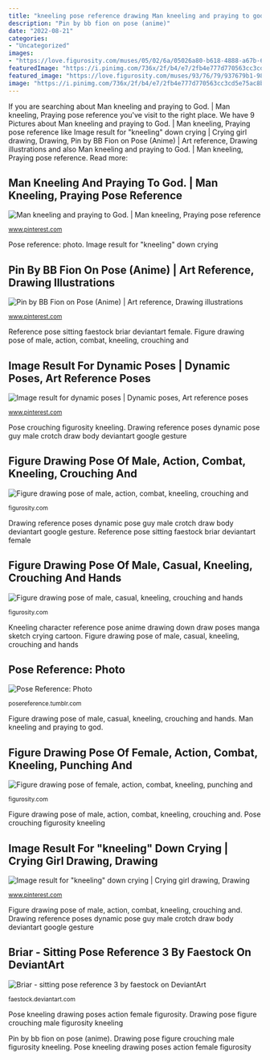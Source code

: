 ```yaml
---
title: "kneeling pose reference drawing Man kneeling and praying to god."
description: "Pin by bb fion on pose (anime)"
date: "2022-08-21"
categories:
- "Uncategorized"
images:
- "https://love.figurosity.com/muses/05/02/6a/05026a80-b618-4888-a67b-653a6bbe308b/normal/2048/pose-00.jpg"
featuredImage: "https://i.pinimg.com/736x/2f/b4/e7/2fb4e777d770563cc3cd5e75ac8b04c9--praying-to-god-stock-photos.jpg"
featured_image: "https://love.figurosity.com/muses/93/76/79/937679b1-980f-4df5-8e00-ae6f783a4046/normal/2048/pose-03.jpg"
image: "https://i.pinimg.com/736x/2f/b4/e7/2fb4e777d770563cc3cd5e75ac8b04c9--praying-to-god-stock-photos.jpg"
---
```


If you are searching about Man kneeling and praying to God. | Man kneeling, Praying pose reference you've visit to the right place. We have 9 Pictures about Man kneeling and praying to God. | Man kneeling, Praying pose reference like Image result for &quot;kneeling&quot; down crying | Crying girl drawing, Drawing, Pin by BB Fion on Pose (Anime) | Art reference, Drawing illustrations and also Man kneeling and praying to God. | Man kneeling, Praying pose reference. Read more:

## Man Kneeling And Praying To God. | Man Kneeling, Praying Pose Reference

![Man kneeling and praying to God. | Man kneeling, Praying pose reference](https://i.pinimg.com/736x/2f/b4/e7/2fb4e777d770563cc3cd5e75ac8b04c9--praying-to-god-stock-photos.jpg "Drawing reference poses dynamic pose guy male crotch draw body deviantart google gesture")

<small>www.pinterest.com</small>

Pose reference: photo. Image result for &quot;kneeling&quot; down crying

## Pin By BB Fion On Pose (Anime) | Art Reference, Drawing Illustrations

![Pin by BB Fion on Pose (Anime) | Art reference, Drawing illustrations](https://i.pinimg.com/originals/1c/57/b2/1c57b2268a970951e880e42529d6622b.jpg "Image result for dynamic poses")

<small>www.pinterest.com</small>

Reference pose sitting faestock briar deviantart female. Figure drawing pose of male, action, combat, kneeling, crouching and

## Image Result For Dynamic Poses | Dynamic Poses, Art Reference Poses

![Image result for dynamic poses | Dynamic poses, Art reference poses](https://i.pinimg.com/originals/e9/ce/84/e9ce840d10fbb8d99f2c2703c9057506.jpg "Pin by bb fion on pose (anime)")

<small>www.pinterest.com</small>

Pose crouching figurosity kneeling. Drawing reference poses dynamic pose guy male crotch draw body deviantart google gesture

## Figure Drawing Pose Of Male, Action, Combat, Kneeling, Crouching And

![Figure drawing pose of male, action, combat, kneeling, crouching and](https://love.figurosity.com/muses/93/76/79/937679b1-980f-4df5-8e00-ae6f783a4046/normal/2048/pose-03.jpg "Kneeling character reference pose anime drawing down draw poses manga sketch crying cartoon")

<small>figurosity.com</small>

Drawing reference poses dynamic pose guy male crotch draw body deviantart google gesture. Reference pose sitting faestock briar deviantart female

## Figure Drawing Pose Of Male, Casual, Kneeling, Crouching And Hands

![Figure drawing pose of male, casual, kneeling, crouching and hands](https://love.figurosity.com/muses/13/35/27/13352714-b070-4f08-86e6-4ae1a54dc631/normal/2048/pose-00.jpg "Image result for dynamic poses")

<small>figurosity.com</small>

Kneeling character reference pose anime drawing down draw poses manga sketch crying cartoon. Figure drawing pose of male, casual, kneeling, crouching and hands

## Pose Reference: Photo

![Pose Reference: Photo](https://64.media.tumblr.com/6527fa81980af3b0bfb05c3d4bc35cae/f733c0f7fcea9c5f-1b/s540x810/95017e3321c8c44e4d8dc364939fd03b5f6b231a.png "Kneeling knees chibi arrodillado tristes posición salvo")

<small>posereference.tumblr.com</small>

Figure drawing pose of male, casual, kneeling, crouching and hands. Man kneeling and praying to god.

## Figure Drawing Pose Of Female, Action, Combat, Kneeling, Punching And

![Figure drawing pose of female, action, combat, kneeling, punching and](https://love.figurosity.com/muses/05/02/6a/05026a80-b618-4888-a67b-653a6bbe308b/normal/2048/pose-00.jpg "Image result for dynamic poses")

<small>figurosity.com</small>

Figure drawing pose of male, action, combat, kneeling, crouching and. Pose crouching figurosity kneeling

## Image Result For &quot;kneeling&quot; Down Crying | Crying Girl Drawing, Drawing

![Image result for &quot;kneeling&quot; down crying | Crying girl drawing, Drawing](https://i.pinimg.com/736x/23/31/ab/2331abb2b31c9df6d8b061156df279c7.jpg "Drawing reference poses dynamic pose guy male crotch draw body deviantart google gesture")

<small>www.pinterest.com</small>

Figure drawing pose of male, action, combat, kneeling, crouching and. Drawing reference poses dynamic pose guy male crotch draw body deviantart google gesture

## Briar - Sitting Pose Reference 3 By Faestock On DeviantArt

![Briar - sitting pose reference 3 by faestock on DeviantArt](https://img00.deviantart.net/0cc7/i/2014/361/e/1/briar______sitting_pose_reference_3_by_faestock-d8beuya.jpg "Kneeling knees chibi arrodillado tristes posición salvo")

<small>faestock.deviantart.com</small>

Pose kneeling drawing poses action female figurosity. Drawing pose figure crouching male figurosity kneeling

Pin by bb fion on pose (anime). Drawing pose figure crouching male figurosity kneeling. Pose kneeling drawing poses action female figurosity
